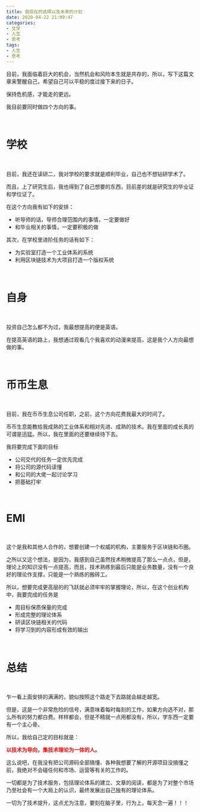 ```yaml
---
title: 我现在的选择以及未来的计划
date: 2020-04-22 21:09:47
categories:
- 文学
- 人生
- 思考
tags:
- 人生
- 思考
---
```

目前，我面临着巨大的机会，当然机会和风险本生就是共存的，所以，写下这篇文章来警醒自己，希望自己可以平稳的度过接下来的日子。

保持危机感，才能走的更远。

<!-- more -->

我目前要同时做四个方向的事。

<br/>

# 学校

<br/>

目前，我还在读研二，我对学校的要求就是顺利毕业，自己也不想钻研学术了。

而且，上了研究生后，我也得到了自己想要的东西，目前差的就是研究生的毕业证和学位证了。

在这个方向我有如下的安排：

- 听导师的话，导师合理范围内的事情，一定要做好
- 和毕业相关的事情，一定要积极的做

其次，在学校里进阶任务的话有如下：

- 为实验室打造一个工业体系的系统
- 利用区块链技术为大项目打造一个版权系统

<br/>

# 自身

<br/>

投资自己怎么都不为过，我最想提高的便是英语。

在提高英语的路上，我想通过观看几个我喜欢的动漫来提高，这是我个人方向最想做的事。

<br/>

# 币币生息

<br/>

目前，我在币币生息公司任职，之前，这个方向花费我最大的时间了。

币币生息能教给我成熟的工业体系和相对先进、成熟的技术。我在里面的成长真的可谓是迅猛。所以，我在里面的还要继续待下去。

我将要完成下面的目标

- 公司交代的任务一定优先完成
- 将公司的源代码读懂
- 和公司的大佬一起讨论学习
- 把基础打牢

<br/>

# EMI

<br/>

这个是我和其他人合作的，想要创建一个权威的机构，主要服务于区块链和币圈。

之所以又这个想法，是因为，我感到自己虽然技术稍微提高了那么一点点，但是，理论上的知识没有一点提高，而且，技术熟练到最后只能是业务数量，没有一个良好的理论作支撑，只能是一个熟练的搬砖工。

所以，想要完成更高层的的飞跃就必须牢牢的掌握理论，所以，在这个创业机构中，我要完成的任务是

- 周目标保质保量的完成
- 形成完整的理论体系
- 研读区块链相关的代码
- 将学习到的内容形成有效的输出

<br/>

# 总结

<br/>

乍一看上面安排的满满的，貌似按照这个路走下去路就会越走越宽。

但是，这是一个非常危险的信号，满意味着每时每刻的工作，如果方向选不对，那么所有的努力都白费。样样都会，但是不精就一点用都没有，所以，学东西一定要有一个主心骨。

所以，我给自己定的目标就是：

<b style="color: red">以技术为导向，集技术理论为一体的人。</b>

这么说吧，在我没有把公司源码全部搞懂、各种我想要了解的开源项目没搞懂之前，我绝对不会碰任何和市场、运营等有关的工作的。

一切都是为了技术服务，包括理论体系的建立、文章的阅读，都是为了对整个市场乃至社会有一个大局上的认识，最终发展出自己独有的理论体系。

一切为了技术提升，这点尤为注意，要刻在脑子里，行为上，每天念一遍！！！